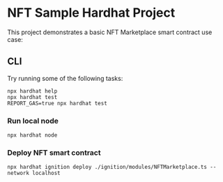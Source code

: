 # NFT Sample Hardhat Project

This project demonstrates a basic NFT Marketplace smart contract use case:

## CLI

Try running some of the following tasks:

```shell
npx hardhat help
npx hardhat test
REPORT_GAS=true npx hardhat test
```

### Run local node

```shell
npx hardhat node
```

### Deploy NFT smart contract

```shell
npx hardhat ignition deploy ./ignition/modules/NFTMarketplace.ts --network localhost
```
